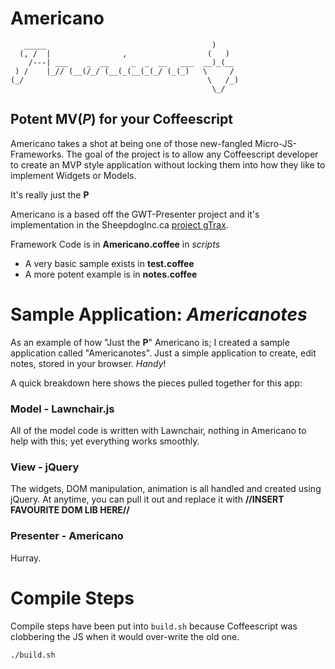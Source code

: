 # Americano

    
       _____                                     )
      (, /  |                ,                  (   )
        /---| ___    _  __     _  _  __   ___  __)_(__
     ) /    |_// (__(/_/ (__(_(__(_(_/ (_(_)   \     /
    (_/                                         \   /_)
                                                 \_/

## Potent MV(*P*) for your Coffeescript

Americano takes a shot at being one of those new-fangled Micro-JS-Frameworks. The goal of the project is to allow any Coffeescript developer to create an MVP style application without locking them into how they like to implement Widgets or Models.

It's really just the **P**

Americano is a based off the GWT-Presenter project and it's implementation in the SheepdogInc.ca [project gTrax](http://app.gtraxapp.com/). 

Framework Code is in **Americano.coffee** in *scripts*

 - A very basic sample exists in **test.coffee**
 - A more potent example is in **notes.coffee**
 
# Sample Application: *Americanotes* #

As an example of how "Just the **P**" Americano is; I created a sample application called "Americanotes". Just a simple application to create, edit notes, stored in your browser. *Handy*!

A quick breakdown here shows the pieces pulled together for this app:

### Model - Lawnchair.js ###

All of the model code is written with Lawnchair, nothing in Americano to help with this; yet everything works smoothly.

### View - jQuery ###

The widgets, DOM manipulation, animation is all handled and created using jQuery. At anytime, you can pull it out and replace it with **//INSERT FAVOURITE DOM LIB HERE//**

### Presenter - Americano ###

Hurray.

# Compile Steps

Compile steps have been put into `build.sh` because Coffeescript was clobbering the JS when it would over-write the old one.

    ./build.sh